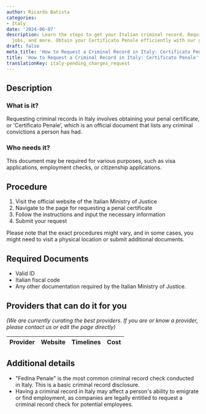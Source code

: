 ```yaml
---
author: Ricardo Batista
categories:
- Italy
date: '2024-06-07'
description: Learn the steps to get your Italian criminal record. Required for visas,
  jobs, and more. Obtain your Certificato Penale efficiently with our guide.
draft: false
meta_title: 'How to Request a Criminal Record in Italy: Certificato Penale'
title: 'How to Request a Criminal Record in Italy: Certificato Penale'
translationKey: italy-pending_charges_request
---
```



## Description
### What is it?
Requesting criminal records in Italy involves obtaining your penal certificate, or 'Certificato Penale', which is an official document that lists any criminal convictions a person has had. 
### Who needs it?
This document may be required for various purposes, such as visa applications, employment checks, or citizenship applications. 

## Procedure
1. Visit the official website of the Italian Ministry of Justice
2. Navigate to the page for requesting a penal certificate
3. Follow the instructions and input the necessary information
4. Submit your request

Please note that the exact procedures might vary, and in some cases, you might need to visit a physical location or submit additional documents.

## Required Documents
- Valid ID
- Italian fiscal code
- Any other documentation required by the Italian Ministry of Justice.

## Providers that can do it for you

_(We are currently curating the best providers. If you are or know a provider, please contact us or edit the page directly)_

| Provider        |     Website     |     Timelines    |       Cost      |
| --------------- | --------------- |  :-------------: | :-------------: |

## Additional details

- "Fedina Penale" is the most common criminal record check conducted in Italy. This is a basic criminal record disclosure.
- Having a criminal record in Italy may affect a person's ability to emigrate or find employment, as companies are legally entitled to request a criminal record check for potential employees.